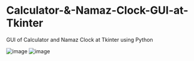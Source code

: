 # Calculator-&-Namaz-Clock-GUI-at-Tkinter
GUI of Calculator and Namaz Clock at Tkinter using Python

![image](https://user-images.githubusercontent.com/54935867/115960628-f0f99f80-a52b-11eb-8fc0-61a5f02a2946.png)
![image](https://user-images.githubusercontent.com/54935867/115960643-0a9ae700-a52c-11eb-914b-86a905882ab8.png)
